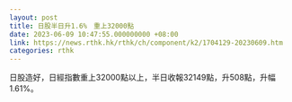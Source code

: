 ```yaml
---
layout: post
title: 日股半日升1.6%　重上32000點
date: 2023-06-09 10:47:55.000000000 +08:00
link: https://news.rthk.hk/rthk/ch/component/k2/1704129-20230609.htm
categories: rthk
---
```


日股造好，日經指數重上32000點以上，半日收報32149點，升508點，升幅1.61%。

